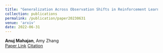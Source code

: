 ```yaml
---
title: "Generalization Across Observation Shifts in Reinforcement Learning"
collection: publications
permalink: /publication/paper20230631
venue: 'arxiv'
date: 2022-06-31
---
```

**Anuj Mahajan**, Amy Zhang\
[Paper Link](http://anuj-mahajan.github.io/files/RCB.pdf)    [Citation](/bibtex/paper12.html)